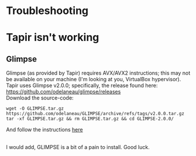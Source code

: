# Troubleshooting

# Tapir isn't working
## 

## Glimpse
Glimpse (as provided by Tapir) requires AVX/AVX2 instructions; this may not be available on your machine (I'm looking at you, VirtualBox hypervisor). <br>
Tapir uses Glimpse v2.0.0; specifically, the release found here: <br>
https://github.com/odelaneau/glimpse/releases
<br>
Download the source-code: <br>
```
wget -O GLIMPSE.tar.gz  https://github.com/odelaneau/GLIMPSE/archive/refs/tags/v2.0.0.tar.gz
tar -xf GLIMPSE.tar.gz && rm GLIMPSE.tar.gz && cd GLIMPSE-2.0.0/
```

And follow the instructions [here](https://odelaneau.github.io/GLIMPSE/docs/installation/build_from_source)

<br>
I would add, GLIMPSE is a bit of a pain to install. Good luck.


